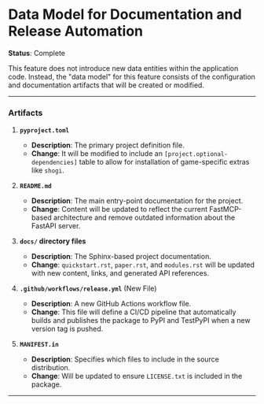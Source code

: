# Data Model for Documentation and Release Automation

**Status**: Complete

This feature does not introduce new data entities within the application code. Instead, the "data model" for this feature consists of the configuration and documentation artifacts that will be created or modified.

---

### Artifacts

1.  **`pyproject.toml`**
    -   **Description**: The primary project definition file.
    -   **Change**: It will be modified to include an `[project.optional-dependencies]` table to allow for installation of game-specific extras like `shogi`.

2.  **`README.md`**
    -   **Description**: The main entry-point documentation for the project.
    -   **Change**: Content will be updated to reflect the current FastMCP-based architecture and remove outdated information about the FastAPI server.

3.  **`docs/` directory files**
    -   **Description**: The Sphinx-based project documentation.
    -   **Change**: `quickstart.rst`, `paper.rst`, and `modules.rst` will be updated with new content, links, and generated API references.

4.  **`.github/workflows/release.yml`** (New File)
    -   **Description**: A new GitHub Actions workflow file.
    -   **Change**: This file will define a CI/CD pipeline that automatically builds and publishes the package to PyPI and TestPyPI when a new version tag is pushed.

5.  **`MANIFEST.in`**
    -   **Description**: Specifies which files to include in the source distribution.
    -   **Change**: Will be updated to ensure `LICENSE.txt` is included in the package.

---
